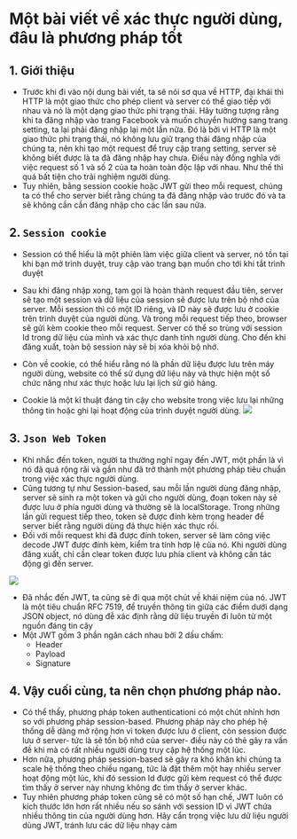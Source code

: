 # Một bài viết về xác thực người dùng, đâu là phương pháp tốt

## 1. Giới thiệu

- Trước khi đi vào nội dung bài viết, ta sẽ nói sơ qua về HTTP, đại khái thì HTTP là một giao thức cho phép client và server có thể giao tiếp với nhau và nó là một dạng giao thức phi trạng thái. Hãy tưởng tượng rằng khi ta đăng nhập vào trang Facebook và muốn chuyển hướng sang trang setting, ta lại phải đăng nhập lại một lần nữa. Đó là bởi vì HTTP là một giao thức phi trạng thái, nó không lưu giữ trạng thái đăng nhập của chúng ta, nên khi tạo một request để truy cập trang setting, server sẽ không biết được là ta đã đăng nhập hay chưa. Điều này đồng nghĩa với việc request số 1 và số 2 của ta hoàn toàn độc lập với nhau. Như thế thì quá bất tiện cho trải nghiệm người dùng.
- Tuy nhiên, bằng session cookie hoặc JWT gửi theo mỗi request, chúng ta có thể cho server biết rằng chúng ta đã đăng nhập vào trước đó và ta sẽ không cần cần đăng nhập cho các lần sau nữa.

## 2. `Session cookie`

- Session có thể hiểu là một phiên làm việc giữa client và server, nó tồn tại khi bạn mở trình duyệt, truy cập vào trang bạn muốn cho tới khi tắt trình duyệt
- Sau khi đăng nhập xong, tạm gọi là hoàn thành request đầu tiên, server sẽ tạo một session và dữ liệu của session sẽ được lưu trên bộ nhớ của server. Mỗi session thì có một ID riêng, và ID này sẽ được lưu ở cookie trên trình duyệt của người dùng. Và trong mỗi request tiếp theo, browser sẽ gửi kèm cookie theo mỗi request. Server có thể so trùng với session Id trong dữ liệu của mình và xác thực danh tính người dùng. Cho đến khi đăng xuất, toàn bộ session này sẽ bị xóa khỏi bộ nhớ.

- Còn về cookie, có thể hiểu rằng nó là phần dữ liệu được lưu trên máy người dùng, website có thể sử dụng dữ liệu này và thực hiện một số chức năng như xác thực hoặc lưu lại lịch sử giỏ hàng.
- Cookie là một kĩ thuật đáng tin cậy cho website trong việc lưu lại những thông tin hoặc ghi lại hoạt động của trình duyệt người dùng.
  ![](https://i.imgur.com/XjDzYaW.png)

## 3. `Json Web Token`

- Khi nhắc đến token, người ta thường nghĩ ngay đến JWT, một phần là vì nó đã quá rộng rãi và gần như đã trở thành một phương pháp tiêu chuẩn trong việc xác thực người dùng.
- Cũng tương tự như Session-based, sau mỗi lần người dùng đăng nhập, server sẽ sinh ra một token và gửi cho người dùng, đoạn token này sẽ được lưu ở phía người dùng và thường sẽ là localStorage. Trong những lần gửi request tiếp theo, token sẽ được đính kèm trong header để server biết rằng người dùng đã thực hiện xác thực rồi.
- Đối với mỗi request khi đã được đính token, server sẽ làm công việc decode JWT được đính kèm, kiểm tra tính hơp lệ của nó. Khi người dùng đăng xuất, chỉ cần clear token được lưu phía client và không cần tác động gì đến server.

![](https://i.imgur.com/MMFXiWl.png)

- Đã nhắc đến JWT, ta cũng sẽ đi qua một chút về khái niệm của nó. JWT là một tiêu chuẩn RFC 7519, để truyền thông tin giữa các điểm dưới dạng JSON object, nó dùng đễ xác định rằng dữ liệu truyền đi luôn từ một nguồn đáng tin cậy
- Một JWT gồm 3 phần ngăn cách nhau bởi 2 dấu chấm:
  - Header
  - Payload
  - Signature

## 4. Vậy cuối cùng, ta nên chọn phương pháp nào.

- Có thể thấy, phương pháp token authenticationi có một chút nhỉnh hơn so với phương pháp session-based. Phương pháp này cho phép hệ thống dễ dàng mở rộng hơn vì token được lưu ở client, còn session được lưu ở server- tức là sẽ tốn bộ nhớ của server- điều này có thẻ gây ra vấn đề khi mà có rất nhiều người dùng truy cập hệ thống một lúc.
- Hơn nữa, phương pháp session-based sẽ gây ra khó khăn khi chúng ta scale hệ thống theo chiều ngang, tức là đặt thêm một hay nhiều server hoạt động một lúc, khi đó session Id được gửi kèm request có thể được tìm thấy ở server này nhưng không đc tìm thấy ở server khác.
- Tuy nhiên phương pháp token cũng sẽ có một số hạn chế, JWT luôn có kích thước lớn hơn rất nhiều nếu so sánh với session ID vì JWT chứa nhiều thông tin của người dùng hơn. Hãy cẩn trọng việc lưu dữ liệu người dùng JWT, tránh lưu các dữ liệu nhạy cảm
